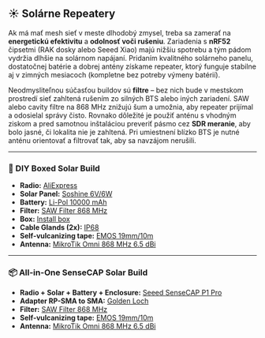 ## ☀️ Solárne Repeatery

Ak má mať mesh sieť v meste dlhodobý zmysel, treba sa zamerať na **energetickú efektivitu** a **odolnosť voči rušeniu**. Zariadenia s **nRF52** čipsetmi (RAK dosky alebo Seeed Xiao) majú nižšiu spotrebu a tým pádom vydržia dlhšie na solárnom napájaní. Pridaním kvalitného solárneho panelu, dostatočnej batérie a dobrej antény získame repeater, ktorý funguje stabilne aj v zimných mesiacoch (kompletne bez potreby výmeny batérií).  

Neodmysliteľnou súčasťou buildov sú **filtre** – bez nich bude v mestskom prostredí sieť zahltená rušením zo silných BTS alebo iných zariadení. SAW alebo cavity filtre na 868 MHz znižujú šum a umožnia, aby repeater prijímal a odosielal správy čisto. Rovnako dôležité je použiť anténu s vhodným ziskom a pred samotnou inštaláciou preveriť pásmo cez **SDR meranie**, aby bolo jasné, či lokalita nie je zahltená. Pri umiestnení blízko BTS je nutné anténu orientovať a filtrovať tak, aby sa navzájom nerušili.  

---

### 🔨 DIY Boxed Solar Build
- **Radio:** [AliExpress](https://www.aliexpress.com/item/1005006901039995.html)  
- **Solar Panel:** [Soshine 6V/6W](https://www.fotoextra.cz/soshine-mini-solar-panel-6v-6w.html)  
- **Battery:** [Li-Pol 10000 mAh](https://techfun.sk/produkt/li-pol-bateria-kablik-ochranny-obvod/?attribute_pa_bateria=1260110-10000-mah)  
- **Filter:** [SAW Filter 868 MHz](https://www.laskakit.cz/saw-filter-bpf-868mhz/)  
- **Box:** [Install box](https://www.gme.sk/v/1511573/u-01-18-instalacna-krabica)  
- **Cable Glands (2x):** [IP68](https://techfun.sk/produkt/prechodky-pre-kable-biele-rozne-velkosti-ip68/?attribute_pa_variant=m161-5)  
- **Self-vulcanizing tape:** [EMOS 19mm/10m](https://www.cbelektro.sk/izolacna-paska-samovulkanizacna-19mm-10m-cierna-emos-p264892)  
- **Antenna:** [MikroTik Omni 868 MHz 6.5 dBi](https://www.wellnet.sk/en/mikrotik-868_omni_antenna-lora--6-5dbi--824-960mhz/)  

---

### 📦 All-in-One SenseCAP Solar Build
- **Radio + Solar + Battery + Enclosure:** [Seeed SenseCAP P1 Pro](https://www.seeedstudio.com/SenseCAP-Solar-Node-P1-Pro-for-Meshtastic-LoRa-p-6412.html)  
- **Adapter RP-SMA to SMA:** [Golden Loch](https://www.gme.sk/v/1500900/golden-loch-sma-rpsma-z-rv-50r-redukcia)  
- **Filter:** [SAW Filter 868 MHz](https://www.laskakit.cz/saw-filter-bpf-868mhz/)  
- **Self-vulcanizing tape:** [EMOS 19mm/10m](https://www.cbelektro.sk/izolacna-paska-samovulkanizacna-19mm-10m-cierna-emos-p264892)  
- **Antenna:** [MikroTik Omni 868 MHz 6.5 dBi](https://www.wellnet.sk/en/mikrotik-868_omni_antenna-lora--6-5dbi--824-960mhz/)  
